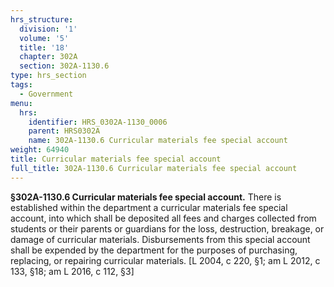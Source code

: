 ```yaml
---
hrs_structure:
  division: '1'
  volume: '5'
  title: '18'
  chapter: 302A
  section: 302A-1130.6
type: hrs_section
tags:
  - Government
menu:
  hrs:
    identifier: HRS_0302A-1130_0006
    parent: HRS0302A
    name: 302A-1130.6 Curricular materials fee special account
weight: 64940
title: Curricular materials fee special account
full_title: 302A-1130.6 Curricular materials fee special account
---
```

**§302A-1130.6 Curricular materials fee special account.** There is established within the department a curricular materials fee special account, into which shall be deposited all fees and charges collected from students or their parents or guardians for the loss, destruction, breakage, or damage of curricular materials. Disbursements from this special account shall be expended by the department for the purposes of purchasing, replacing, or repairing curricular materials. [L 2004, c 220, §1; am L 2012, c 133, §18; am L 2016, c 112, §3]